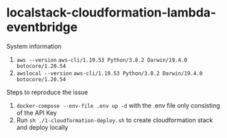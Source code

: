 # localstack-cloudformation-lambda-eventbridge

System information
1. `aws --version`
`aws-cli/1.19.53 Python/3.8.2 Darwin/19.4.0 botocore/1.20.54`
2. `awslocal --version`
`aws-cli/1.19.53 Python/3.8.2 Darwin/19.4.0 botocore/1.20.54`

Steps to reproduce the issue
1. `docker-compose --env-file .env up -d` with the .env file only consisting of the API Key
2. Run `sh ./1-cloudformation-deploy.sh` to create cloudformation stack and deploy locally
